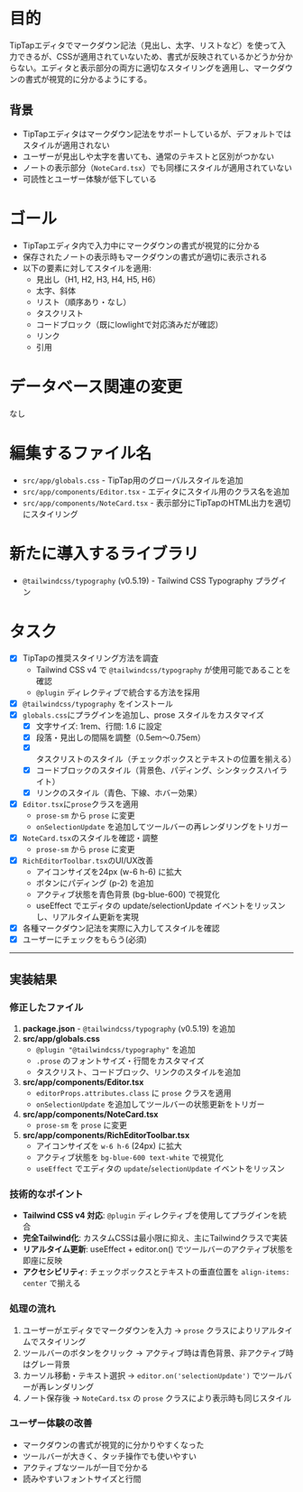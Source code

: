 # 目的
TipTapエディタでマークダウン記法（見出し、太字、リストなど）を使って入力できるが、CSSが適用されていないため、書式が反映されているかどうか分からない。エディタと表示部分の両方に適切なスタイリングを適用し、マークダウンの書式が視覚的に分かるようにする。

## 背景
- TipTapエディタはマークダウン記法をサポートしているが、デフォルトではスタイルが適用されない
- ユーザーが見出しや太字を書いても、通常のテキストと区別がつかない
- ノートの表示部分（`NoteCard.tsx`）でも同様にスタイルが適用されていない
- 可読性とユーザー体験が低下している

# ゴール
- TipTapエディタ内で入力中にマークダウンの書式が視覚的に分かる
- 保存されたノートの表示時もマークダウンの書式が適切に表示される
- 以下の要素に対してスタイルを適用:
  - 見出し（H1, H2, H3, H4, H5, H6）
  - 太字、斜体
  - リスト（順序あり・なし）
  - タスクリスト
  - コードブロック（既にlowlightで対応済みだが確認）
  - リンク
  - 引用

# データベース関連の変更
なし

# 編集するファイル名
- `src/app/globals.css` - TipTap用のグローバルスタイルを追加
- `src/app/components/Editor.tsx` - エディタにスタイル用のクラス名を追加
- `src/app/components/NoteCard.tsx` - 表示部分にTipTapのHTML出力を適切にスタイリング

# 新たに導入するライブラリ
- `@tailwindcss/typography` (v0.5.19) - Tailwind CSS Typography プラグイン

# タスク
- [x] TipTapの推奨スタイリング方法を調査
  - Tailwind CSS v4 で `@tailwindcss/typography` が使用可能であることを確認
  - `@plugin` ディレクティブで統合する方法を採用
- [x] `@tailwindcss/typography` をインストール
- [x] `globals.css`にプラグインを追加し、prose スタイルをカスタマイズ
  - [x] 文字サイズ: 1rem、行間: 1.6 に設定
  - [x] 段落・見出しの間隔を調整（0.5em〜0.75em）
  - [x] タスクリストのスタイル（チェックボックスとテキストの位置を揃える）
  - [x] コードブロックのスタイル（背景色、パディング、シンタックスハイライト）
  - [x] リンクのスタイル（青色、下線、ホバー効果）
- [x] `Editor.tsx`に`prose`クラスを適用
  - `prose-sm` から `prose` に変更
  - `onSelectionUpdate` を追加してツールバーの再レンダリングをトリガー
- [x] `NoteCard.tsx`のスタイルを確認・調整
  - `prose-sm` から `prose` に変更
- [x] `RichEditorToolbar.tsx`のUI/UX改善
  - アイコンサイズを24px (w-6 h-6) に拡大
  - ボタンにパディング (p-2) を追加
  - アクティブ状態を青色背景 (bg-blue-600) で視覚化
  - useEffect でエディタの update/selectionUpdate イベントをリッスンし、リアルタイム更新を実現
- [x] 各種マークダウン記法を実際に入力してスタイルを確認
- [x] ユーザーにチェックをもらう(必須)

---

## 実装結果

### 修正したファイル
1. **package.json** - `@tailwindcss/typography` (v0.5.19) を追加
2. **src/app/globals.css**
   - `@plugin "@tailwindcss/typography"` を追加
   - `.prose` のフォントサイズ・行間をカスタマイズ
   - タスクリスト、コードブロック、リンクのスタイルを追加
3. **src/app/components/Editor.tsx**
   - `editorProps.attributes.class` に `prose` クラスを適用
   - `onSelectionUpdate` を追加してツールバーの状態更新をトリガー
4. **src/app/components/NoteCard.tsx**
   - `prose-sm` を `prose` に変更
5. **src/app/components/RichEditorToolbar.tsx**
   - アイコンサイズを `w-6 h-6` (24px) に拡大
   - アクティブ状態を `bg-blue-600 text-white` で視覚化
   - `useEffect` でエディタの `update`/`selectionUpdate` イベントをリッスン

### 技術的なポイント
- **Tailwind CSS v4 対応**: `@plugin` ディレクティブを使用してプラグインを統合
- **完全Tailwind化**: カスタムCSSは最小限に抑え、主にTailwindクラスで実装
- **リアルタイム更新**: useEffect + editor.on() でツールバーのアクティブ状態を即座に反映
- **アクセシビリティ**: チェックボックスとテキストの垂直位置を `align-items: center` で揃える

### 処理の流れ
1. ユーザーがエディタでマークダウンを入力 → `prose` クラスによりリアルタイムでスタイリング
2. ツールバーのボタンをクリック → アクティブ時は青色背景、非アクティブ時はグレー背景
3. カーソル移動・テキスト選択 → `editor.on('selectionUpdate')` でツールバーが再レンダリング
4. ノート保存後 → `NoteCard.tsx` の `prose` クラスにより表示時も同じスタイル

### ユーザー体験の改善
- マークダウンの書式が視覚的に分かりやすくなった
- ツールバーが大きく、タッチ操作でも使いやすい
- アクティブなツールが一目で分かる
- 読みやすいフォントサイズと行間
